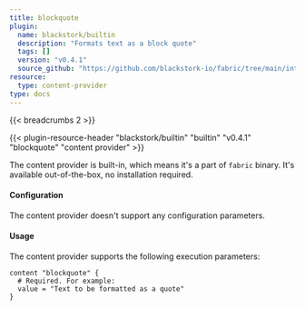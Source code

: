 ```yaml
---
title: blockquote
plugin:
  name: blackstork/builtin
  description: "Formats text as a block quote"
  tags: []
  version: "v0.4.1"
  source_github: "https://github.com/blackstork-io/fabric/tree/main/internal/builtin/"
resource:
  type: content-provider
type: docs
---
```


{{< breadcrumbs 2 >}}

{{< plugin-resource-header "blackstork/builtin" "builtin" "v0.4.1" "blockquote" "content provider" >}}

The content provider is built-in, which means it's a part of `fabric` binary. It's available out-of-the-box, no installation required.


#### Configuration

The content provider doesn't support any configuration parameters.

#### Usage

The content provider supports the following execution parameters:

```hcl
content "blockquote" {
  # Required. For example:
  value = "Text to be formatted as a quote"
}
```

